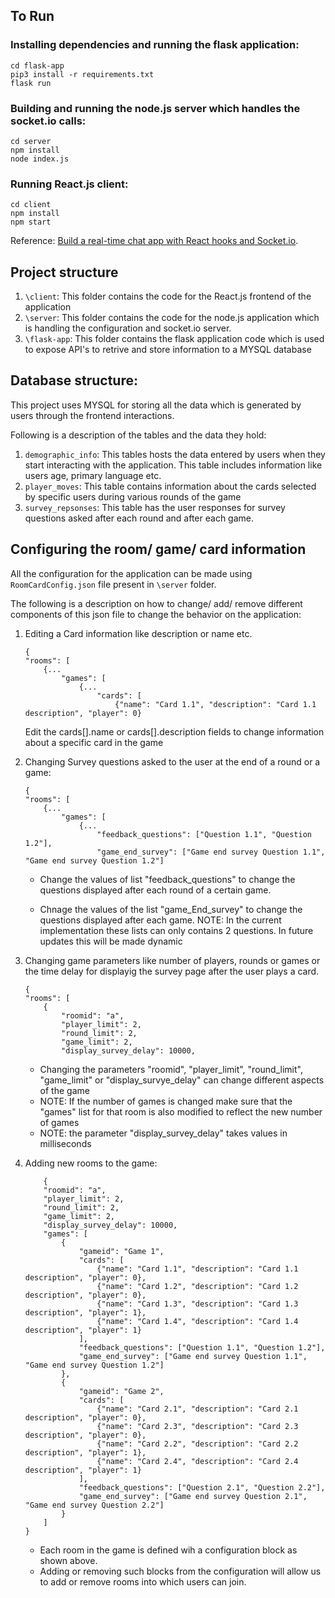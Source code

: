 ## To Run

### Installing dependencies and running the flask application:
```
cd flask-app
pip3 install -r requirements.txt
flask run
```
### Building and running the node.js server which handles the socket.io calls:
```
cd server 
npm install
node index.js
```

### Running React.js client:
```
cd client
npm install
npm start 
```

Reference: [Build a real-time chat app with React hooks and Socket.io](https://medium.com/p/build-a-real-time-chat-app-with-react-hooks-and-socket-io-4859c9afecb0?source=email-63d38b10a2f2--writer.postDistributed&sk=033d9c474a542bd8640709295b842729).


## Project structure

1. `\client`: This folder contains the code for the React.js frontend of the application
2. `\server`: This folder contains the code for the node.js application which is handling the configuration and socket.io server.
3. `\flask-app`: This folder contains the flask application code which is used to expose API's to retrive and store information to a MYSQL database

## Database structure:
This project uses MYSQL for storing all the data which is generated by users through the frontend interactions.

Following is a description of the tables and the data they hold:
1. `demographic_info`: This tables hosts the data entered by users when they start interacting with the application. This table includes information like users age, primary language etc.
2. `player_moves`: This table contains information about the cards selected by specific users during various rounds of the game 
3. `survey_repsonses`: This table has the user responses for survey questions asked after each round and after each game.

## Configuring the room/ game/ card information

All the configuration for the application can be made using `RoomCardConfig.json` file present in `\server` folder.

The following is a description on how to change/ add/ remove different components of this json file to change the behavior on the application:

1. Editing a Card information like description or name etc.
    ```
    {
    "rooms": [
        {...
            "games": [
                {...
                    "cards": [
                        {"name": "Card 1.1", "description": "Card 1.1 description", "player": 0}
    ```
    Edit the cards[].name or cards[].description fields to change information about a specific card in the game

2. Changing Survey questions asked to the user at the end of a round or a game:
    ```
    {
    "rooms": [
        {...
            "games": [
                {...
                    "feedback_questions": ["Question 1.1", "Question 1.2"],
                    "game_end_survey": ["Game end survey Question 1.1", "Game end survey Question 1.2"]
    ```
    - Change the values of list "feedback_questions" to change the questions displayed after each round of a certain game.

    - Chnage the values of the list "game_End_survey" to change the questions displayed after each game.
    NOTE: In the current implementation these lists can only contains 2 questions. In future updates this will be made dynamic

3. Changing game parameters like number of players, rounds or games or the time delay for displayig the survey page after the user plays a card.
    ```
    {
    "rooms": [
        {
            "roomid": "a",
            "player_limit": 2,
            "round_limit": 2,
            "game_limit": 2,
            "display_survey_delay": 10000,
    ```
    - Changing the parameters "roomid", "player_limit", "round_limit", "game_limit" or "display_survye_delay" can change different aspects of the game
    - NOTE: If the number of games is changed make sure that the "games" list for that room is also modified to reflect the new number of games
    - NOTE: the parameter "display_survey_delay" takes values in milliseconds

4. Adding new rooms to the game:
    ```
        {
        "roomid": "a",
        "player_limit": 2,
        "round_limit": 2,
        "game_limit": 2,
        "display_survey_delay": 10000,
        "games": [
            {
                "gameid": "Game 1",
                "cards": [
                    {"name": "Card 1.1", "description": "Card 1.1 description", "player": 0},
                    {"name": "Card 1.2", "description": "Card 1.2 description", "player": 0},
                    {"name": "Card 1.3", "description": "Card 1.3 description", "player": 1},
                    {"name": "Card 1.4", "description": "Card 1.4 description", "player": 1}
                ],
                "feedback_questions": ["Question 1.1", "Question 1.2"],
                "game_end_survey": ["Game end survey Question 1.1", "Game end survey Question 1.2"]
            },
            {
                "gameid": "Game 2",
                "cards": [
                    {"name": "Card 2.1", "description": "Card 2.1 description", "player": 0},
                    {"name": "Card 2.3", "description": "Card 2.3 description", "player": 0},
                    {"name": "Card 2.2", "description": "Card 2.2 description", "player": 1},
                    {"name": "Card 2.4", "description": "Card 2.4 description", "player": 1}
                ],
                "feedback_questions": ["Question 2.1", "Question 2.2"],
                "game_end_survey": ["Game end survey Question 2.1", "Game end survey Question 2.2"]
            }
        ]
    }
    ```
    - Each room in the game is defined wih a configuration block as shown above.
    - Adding or removing such blocks from the configuration will allow us to add or remove rooms into which users can join. 


